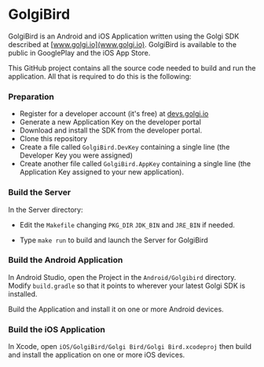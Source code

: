 # GolgiBird
GolgiBird is an Android and iOS Application written using the Golgi SDK
described at [www.golgi.io](www.golgi.io). GolgiBird is available to the
public in GooglePlay and the iOS App Store.

This GitHub project contains all the source code needed to build and
run the application. All that is required to do this is the following:
### Preparation

* Register for a developer account (it's free) at [devs.golgi.io](https://devs.golgi.io)
* Generate a new Application Key on the developer portal
* Download and install the SDK from the developer portal.
* Clone this repository
* Create a file called ```GolgiBird.DevKey``` containing a single line (the Developer Key you were assigned)
* Create another file called ```GolgiBird.AppKey``` containing a single line (the Application Key
assigned to your new application).

### Build the Server
In the Server directory:

* Edit the ```Makefile``` changing ```PKG_DIR``` ```JDK_BIN``` and ```JRE_BIN``` if needed.

* Type ```make run``` to build and launch the Server for GolgiBird


### Build the Android Application

In Android Studio, open the Project in the 
```Android/Golgibird``` directory. Modify ```build.gradle``` so that it points to wherever your latest Golgi SDK is installed. 

Build the Application and install it on one
or more Android devices.

### Build the iOS Application

In Xcode, open ```iOS/GolgiBird/Golgi Bird/Golgi Bird.xcodeproj``` then build and install
the application on one or more iOS devices.

